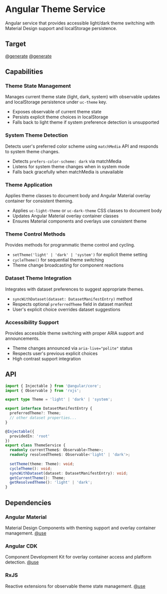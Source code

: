 # Angular Theme Service

Angular service that provides accessible light/dark theme switching with Material Design support and localStorage persistence.

## Target

[@generate](../../src/app/theme/theme.service.ts)
[@generate](../../src/styles/theme.scss)

## Capabilities

### Theme State Management

Manages current theme state (light, dark, system) with observable updates and localStorage persistence under `uc-theme` key.

- Exposes observable of current theme state
- Persists explicit theme choices in localStorage
- Falls back to light theme if system preference detection is unsupported

### System Theme Detection

Detects user's preferred color scheme using `matchMedia` API and responds to system theme changes.

- Detects `prefers-color-scheme: dark` via matchMedia
- Listens for system theme changes when in system mode
- Falls back gracefully when matchMedia is unavailable

### Theme Application

Applies theme classes to document body and Angular Material overlay container for consistent theming.

- Applies `uc-light-theme` or `uc-dark-theme` CSS classes to document body
- Updates Angular Material overlay container classes
- Ensures Material components and overlays use consistent theme

### Theme Control Methods

Provides methods for programmatic theme control and cycling.

- `setTheme('light' | 'dark' | 'system')` for explicit theme setting
- `cycleTheme()` for sequential theme switching
- Theme change broadcasting for component reactions

### Dataset Theme Integration

Integrates with dataset preferences to suggest appropriate themes.

- `syncWithDataset(dataset: DatasetManifestEntry)` method
- Respects optional `preferredTheme` field in dataset manifest
- User's explicit choice overrides dataset suggestions

### Accessibility Support

Provides accessible theme switching with proper ARIA support and announcements.

- Theme changes announced via `aria-live="polite"` status
- Respects user's previous explicit choices
- High contrast support integration

## API

```typescript { .api }
import { Injectable } from '@angular/core';
import { Observable } from 'rxjs';

export type Theme = 'light' | 'dark' | 'system';

export interface DatasetManifestEntry {
  preferredTheme?: Theme;
  // other dataset properties...
}

@Injectable({
  providedIn: 'root'
})
export class ThemeService {
  readonly currentTheme$: Observable<Theme>;
  readonly resolvedTheme$: Observable<'light' | 'dark'>;
  
  setTheme(theme: Theme): void;
  cycleTheme(): void;
  syncWithDataset(dataset: DatasetManifestEntry): void;
  getCurrentTheme(): Theme;
  getResolvedTheme(): 'light' | 'dark';
}
```

## Dependencies

### Angular Material

Material Design Components with theming support and overlay container management.
[@use](@angular/material)

### Angular CDK

Component Development Kit for overlay container access and platform detection.
[@use](@angular/cdk)

### RxJS

Reactive extensions for observable theme state management.
[@use](rxjs)